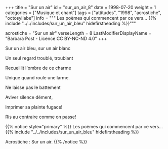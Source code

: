+++
title = "Sur un air"
id = "sur_un_air_8"
date = 1998-07-20
weight = 1
categories = ["Musique et chant"]
tags = ["attitudes", "1998", "acrostiche", "octosyllabe"]
info = """
Les poèmes qui commencent par ce vers...
{{% include "../../includes/sur_un_air_bleu" hidefirstheading %}}"""

acrostiche = "Sur un air"
verseLength = 8
LastModifierDisplayName = "Barbara Post - Licence CC BY-NC-ND 4.0"
+++

Sur un air bleu, sur un air blanc

Un seul regard troublé, troublant

Recueillit l'ombre de ce charme

Unique quand roule une larme.

Ne laisse pas le battement

Aviver silence dément,

Imprimer sa plainte fugace!

Ris au contraire comme on passe!

{{% notice style="primary" %}}
Les poèmes qui commencent par ce vers...
{{% include "../../includes/sur_un_air_bleu" hidefirstheading %}}

Acrostiche : Sur un air.
{{% /notice %}}
